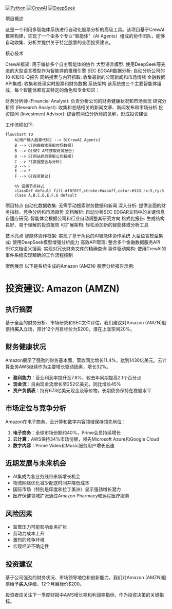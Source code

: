 [![Python](https://img.shields.io/badge/Python-3.12+-blue.svg)](https://www.python.org/)
[![CrewAI](https://img.shields.io/badge/CrewAI-0.85.0-orange.svg)](https://www.crewai.io/)
[![DeepSeek](https://img.shields.io/badge/DeepSeek-AI-purple.svg)](https://api.deepseek.com)


项目概述

这是一个利用多智能体系统进行自动化股票分析的高级工具。该项目基于CrewAI框架构建，实现了一个由多个专业"智能体"（AI Agents）组成的协作团队，能够自动收集、分析并提供关于特定股票的全面投资建议。


核心技术

CrewAI框架: 用于编排多个自主智能体的协作
大型语言模型: 使用DeepSeek等先进的大型语言模型作为智能体的推理引擎
SEC EDGAR数据分析: 自动分析公司的10-K和10-Q报告
网络搜索与内容抓取: 收集最新的公司新闻和市场情绪
金融数据API集成: 收集和处理实时股票和财务数据
系统架构
该系统由三个主要智能体组成，每个智能体都有其特定的角色和专业知识：

财务分析师 (Financial Analyst): 负责分析公司的财务健康状况和市场表现
研究分析师 (Research Analyst): 收集和总结相关的新闻文章、新闻发布和市场分析
投资顾问 (Investment Advisor): 综合前两位分析师的见解，形成投资建议

工作流程如下:

```mermaid
flowchart TD
    A[用户输入股票代码] --> B[CrewAI Agents]
    B --> C[网络搜索获取市场数据]
    B --> D[SEC API获取财务报告]
    B --> E[网站抓取获取公司新闻]
    C --> F[数据整合与分析]
    D --> F
    E --> F
    F --> G[投资建议]
    
    %% 设置节点样式
    classDef default fill:#f0f0ff,stroke:#aaaaff,color:#333,rx:5,ry:5
    class A,B,C,D,E,F,G default
```


项目特点
自动化数据收集: 无需手动搜索财务数据和新闻
深入分析: 提供全面的财务指标、竞争分析和市场趋势
文档解析: 自动分析SEC EDGAR文档中的关键信息
自适应研究: 智能体会根据公司和行业自动调整其研究方向
格式化报告: 生成结构良好、易于理解的投资报告
可扩展架构: 轻松添加新的智能体或分析工具

技术亮点
智能体协作框架: 实现了基于角色的AI智能体协作系统
大型语言模型集成: 使用DeepSeek模型增强分析能力
高效API管理: 整合多个金融数据服务API
SEC文档语义搜索: 实现对冗长财务文件的精确查询
事件驱动架构: 使用CrewAI的事件系统实现精确的工作流程控制

案例展示
以下是系统生成的Amazon (AMZN) 股票分析报告示例:
# 投资建议: Amazon (AMZN)

## 执行摘要
基于全面的财务分析、市场研究和SEC文件评估，我们建议对Amazon (AMZN)股票持**买入**立场，预计12个月目标价为$200，潜在上涨空间20%。

## 财务健康状况
Amazon展示了强劲的财务基本面，营收同比增长11.4%，达到1430亿美元。云计算业务AWS继续作为主要增长驱动因素，增长32%。

- **盈利能力**：营业利润率提升至7.8%，较去年同期提高2.1个百分点
- **现金流**：自由现金流增长至252亿美元，同比增长45%
- **资产负债表**：持有673亿美元现金及等价物，长期债务保持在稳健水平

## 市场定位与竞争分析
Amazon在电子商务、云计算和数字内容领域保持领先地位：

1. **电子商务**：全球市场份额约40%，Prime会员持续增长
2. **云计算**：AWS保持34%市场份额，领先Microsoft Azure和Google Cloud
3. **数字内容**：Prime Video和Music服务用户增长迅速

## 近期发展与未来机会
- AI集成为各业务线带来新增长机会
- 物流网络优化减少配送时间并降低成本
- 国际市场（特别是印度和拉丁美洲）显示强劲增长潜力
- 医疗保健领域扩张通过Amazon Pharmacy和远程医疗服务

## 风险因素
- 监管压力可能影响业务扩张
- 劳动力成本上升
- 激烈的竞争环境
- 宏观经济不确定性

## 投资建议
基于公司强劲的财务状况、市场领导地位和创新能力，我们对Amazon (AMZN)股票给予**买入**评级，12个月目标价$200。

投资者应关注下一季度财报中AWS增长率和利润率指标，作为投资决策的关键指标。